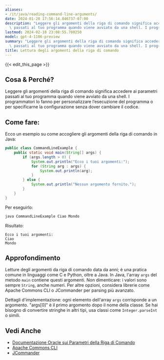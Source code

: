 ```yaml
---
aliases:
- /it/java/reading-command-line-arguments/
date: 2024-01-20 17:56:14.846737-07:00
description: "Leggere gli argomenti della riga di comando significa accedere ai parametri\
  \ passati al tuo programma quando viene avviato da una shell. I programmatori lo\u2026"
lastmod: 2024-02-18 23:08:55.780250
model: gpt-4-1106-preview
summary: "Leggere gli argomenti della riga di comando significa accedere ai parametri\
  \ passati al tuo programma quando viene avviato da una shell. I programmatori lo\u2026"
title: Lettura degli argomenti della riga di comando
---
```


{{< edit_this_page >}}

## Cosa & Perché?
Leggere gli argomenti della riga di comando significa accedere ai parametri passati al tuo programma quando viene avviato da una shell. I programmatori lo fanno per personalizzare l’esecuzione del programma o per specificarne la configurazione senza dover cambiare il codice.

## Come fare:
Ecco un esempio su come accogliere gli argomenti della riga di comando in Java:

```java
public class CommandLineExample {
    public static void main(String[] args) {
        if (args.length > 0) {
            System.out.println("Ecco i tuoi argomenti:");
            for (String arg : args) {
                System.out.println(arg);
            }
        } else {
            System.out.println("Nessun argomento fornito.");
        }
    }
}
```

Per eseguirlo:

```bash
java CommandLineExample Ciao Mondo
```

Risultato:
```
Ecco i tuoi argomenti:
Ciao
Mondo
```

## Approfondimento
Letture degli argomenti da riga di comando data da anni; è una pratica comune in linguaggi come C e Python, oltre a Java. In Java, l'array `args` del metodo `main` contiene questi argomenti. Non dimenticare: i valori sono sempre `String`, anche numeri. Per altre opzioni, considera librerie come Apache Commons CLI o JCommander per parsing più avanzato.

Dettagli d'implementazione: ogni elemento dell'array `args` corrisponde a un argomento. "args[0]" è il primo argomento dopo il nome della classe. Se hai bisogno di convertire stringhe in altri tipi, usa classi come `Integer.parseInt` o simili.

## Vedi Anche
- [Documentazione Oracle sui Parametri della Riga di Comando](https://docs.oracle.com/javase/tutorial/essential/environment/cmdLineArgs.html)
- [Apache Commons CLI](https://commons.apache.org/proper/commons-cli/)
- [JCommander](http://jcommander.org/)

